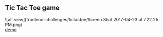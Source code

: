## Tic Tac Toe game  

![alt view](frontend-challenges/tictactoe/Screen Shot 2017-04-23 at 7.22.25 PM.png)  
[demo](https://codepen.io/alejandrolechuga/pen/YVWoQE?editors=0010)
